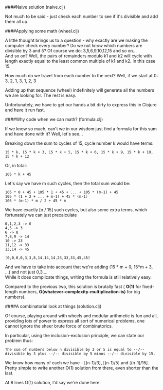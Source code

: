 ####Naive solution (naive.clj)

Not much to be said - just check each number to see if it's divisible and add them all up.

####Applying some math (wheel.clj)

A little thought brings us to a question - why exactly are we making the computer check every number? Do we not *know* which numbers are divisible by 3 and 5? Of course we do: 3,5,6,9,10,12,15 and so on...  
And so on? Well, the pairs of remainders modulo k1 and k2 will cycle with length exactly equal to the least common multiple of k1 and k2. In this case 15.

How much do we travel from each number to the next? Well, if we start at 0:
    3, 2, 1, 3, 1, 2, 3

Adding up that sequence (wheel) indefinitely will generate all the numbers we are looking for. The rest is easy.

Unfortunately, we have to get our hands a bit dirty to express this in Clojure and have it run fast.

####Why code when we can math? (formula.clj)

If we know so much, can't we in our wisdom just find a formula for this sum and have done with it? Well, let's see...

Breaking down the sum to cycles of 15, cycle number k would have terms:

    15 * k, 15 * k + 3, 15 * k + 5, 15 * k + 6, 15 * k + 9, 15 * k + 10, 15 * k + 12

Or, in total:

    105 * k + 45

Let's say we have m such cycles, then the total sum would be:

	105 * 0 + 45 + 105 * 1 + 45 + ... + 105 * (m-1) + 45
	105 * (1 + 2 + ... + m-1) + 45 * (m-1)
	105 * (m-1) * m / 2 + 45 * m

We have exactly [n / 15] such cycles, but also some extra terms, which fortunately we can just precalculate

    0,1,2,3 -> 0
    4,5 -> 3
    6 -> 8
    7,8,9 -> 14
    10 -> 23
    11,12 -> 33
    13,14 -> 45

    [0,0,0,0,3,3,8,14,14,14,23,33,33,45,45] 

And we have to take into account that we're adding (15 * m + 0, 15*m + 3, ...) and not just 0,3,...  
While it does complicate things, writing the formula is still relatively easy.

Compared to the previous two, this solution is brutally fast ( **O(1)** for fixed-length numbers, **O(whatever-complexity-multiplication-is)** for big numbers).

####A combinatorial look at things (solution.clj)

Of course, playing around with wheels and modular arithmetic is fun and all, providing lots of power to express all sort of numerical problems, one cannot ignore the sheer brute force of combinatorics.

In particular, using the inclusion-exclusion principle, we can state our problem thus:

    The sum of numbers below n divisible by 3 or 5 is equal to --/-- divisible by 3 plus --/-- divisible by 5 minus --/-- divisible by 15.

We know how many of each we have - [(n-1)/3], [(n-1)/5] and [(n-1)/15]. Pretty simple to write another O(1) solution from there, even shorter than the last.

At 8 lines O(1) solution, I'd say we're done here.
